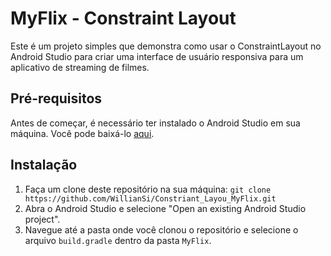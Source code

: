 # MyFlix - Constraint Layout
<p>Este é um projeto simples que demonstra como usar o ConstraintLayout no Android Studio para criar uma interface de usuário responsiva para um aplicativo de streaming de filmes.</p>
<h2>Pré-requisitos</h2>
<p>Antes de começar, é necessário ter instalado o Android Studio em sua máquina. Você pode baixá-lo <a href="https://developer.android.com/studio">aqui</a>.</p>
<h2>Instalação</h2>
<ol>
   <li>Faça um clone deste repositório na sua máquina: <code>git clone https://github.com/WillianSi/Constriant_Layou_MyFlix.git</code></li>
   <li>Abra o Android Studio e selecione "Open an existing Android Studio project".</li>
   <li>Navegue até a pasta onde você clonou o repositório e selecione o arquivo <code>build.gradle</code> dentro da pasta <code>MyFlix</code>.</li>
</ol>
